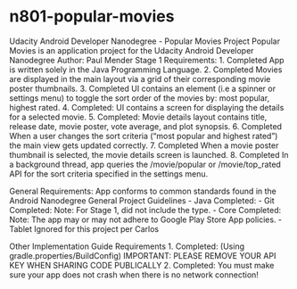 # n801-popular-movies
Udacity Android Developer Nanodegree - Popular Movies Project
Popular Movies is an application project for the Udacity Android Developer Nanodegree
Author: Paul Mender
Stage 1 Requirements:
    1. Completed App is written solely in the Java Programming Language.
    2. Completed Movies are displayed in the main layout via a grid of their corresponding movie poster thumbnails.
    3. Completed UI contains an element (i.e a spinner or settings menu) to toggle the sort order of the movies by: most popular, highest rated.
    4. Completed: UI contains a screen for displaying the details for a selected movie.
    5. Completed: Movie details layout contains title, release date, movie poster, vote average, and plot synopsis.
    6. Completed When a user changes the sort criteria (“most popular and highest rated”) the main view gets updated correctly.
    7. Completed When a movie poster thumbnail is selected, the movie details screen is launched.
    8. Completed In a background thread, app queries the /movie/popular or /movie/top_rated API for the sort criteria specified in the settings menu.

General Requirements:
    App conforms to common standards found in the Android Nanodegree General Project Guidelines
    - Java      Completed:
    - Git       Completed: Note: For Stage 1, did not include the type.
    - Core      Completed: Note: The app may or may not adhere to Google Play Store App policies.
    - Tablet    Ignored for this project per Carlos

Other Implementation Guide Requirements
    1. Completed: (Using gradle.properties/BuildConfig) IMPORTANT: PLEASE REMOVE YOUR API KEY WHEN SHARING CODE PUBLICALLY
    2. Completed: You must make sure your app does not crash when there is no network connection!
